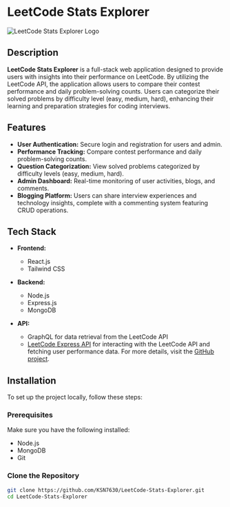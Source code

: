 # LeetCode Stats Explorer

![LeetCode Stats Explorer Logo](https://example.com/logo.png) <!-- Optional: Add a logo -->

## Description

**LeetCode Stats Explorer** is a full-stack web application designed to provide users with insights into their performance on LeetCode. By utilizing the LeetCode API, the application allows users to compare their contest performance and daily problem-solving counts. Users can categorize their solved problems by difficulty level (easy, medium, hard), enhancing their learning and preparation strategies for coding interviews.

## Features

- **User Authentication:** Secure login and registration for users and admin.
- **Performance Tracking:** Compare contest performance and daily problem-solving counts.
- **Question Categorization:** View solved problems categorized by difficulty levels (easy, medium, hard).
- **Admin Dashboard:** Real-time monitoring of user activities, blogs, and comments.
- **Blogging Platform:** Users can share interview experiences and technology insights, complete with a commenting system featuring CRUD operations.

## Tech Stack

- **Frontend:**
  - React.js
  - Tailwind CSS

- **Backend:**
  - Node.js
  - Express.js
  - MongoDB

- **API:**
  - GraphQL for data retrieval from the LeetCode API
  - [LeetCode Express API](https://leetcode-express-api.vercel.app/) for interacting with the LeetCode API and fetching user performance data. For more details, visit the [GitHub project](https://github.com/KSN7630/leetcode-express-api).

## Installation

To set up the project locally, follow these steps:

### Prerequisites

Make sure you have the following installed:
- Node.js
- MongoDB
- Git

### Clone the Repository

```bash
git clone https://github.com/KSN7630/LeetCode-Stats-Explorer.git
cd LeetCode-Stats-Explorer
